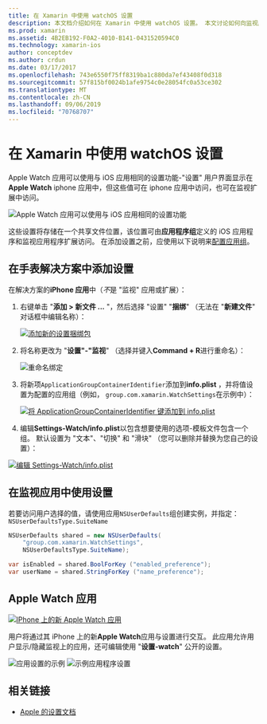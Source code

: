 ```yaml
---
title: 在 Xamarin 中使用 watchOS 设置
description: 本文档介绍如何在 Xamarin 中使用 watchOS 设置。 本文讨论如何向监视应用解决方案添加设置、如何在应用中使用这些设置以及 iPhone 上的 Apple Watch 应用。
ms.prod: xamarin
ms.assetid: 4B2EB192-F0A2-4010-B141-0431520594C0
ms.technology: xamarin-ios
author: conceptdev
ms.author: crdun
ms.date: 03/17/2017
ms.openlocfilehash: 743e6550f75ff8319ba1c880da7ef43408f0d318
ms.sourcegitcommit: 57f815bf0024b1afe9754c0e28054fc0a53ce302
ms.translationtype: MT
ms.contentlocale: zh-CN
ms.lasthandoff: 09/06/2019
ms.locfileid: "70768707"
---
```

# <a name="working-with-watchos-settings-in-xamarin"></a>在 Xamarin 中使用 watchOS 设置

Apple Watch 应用可以使用与 iOS 应用相同的设置功能-"设置" 用户界面显示在**Apple Watch** iphone 应用中，但这些值可在 iphone 应用中访问，也可在监视扩展中访问。

![](settings-images/intro.png "Apple Watch 应用可以使用与 iOS 应用相同的设置功能")

这些设置将存储在一个共享文件位置，该位置可由**应用程序组**定义的 iOS 应用程序和监视应用程序扩展访问。 在添加设置之前，应使用以下说明来[配置应用组](~/ios/watchos/app-fundamentals/app-groups.md)。

## <a name="add-settings-in-a-watch-solution"></a>在手表解决方案中添加设置

在解决方案的**iPhone 应用**中（*不*是 "监视" 应用或扩展）：

1. 右键单击 "**添加 > 新文件 ...** "，然后选择 "设置" "**捆绑**" （无法在 "**新建文件**" 对话框中编辑名称）：

   [![](settings-images/settings-add-sml.png "添加新的设置捆绑包")](settings-images/settings-add.png#lightbox)

2. 将名称更改为 "**设置"-"监视**" （选择并键入**Command + R**进行重命名）：

   ![](settings-images/settings-rename.png "重命名绑定")

3. 将新项`ApplicationGroupContainerIdentifier`添加到**info.plist** ，并将值设置为配置的应用组（例如， `group.com.xamarin.WatchSettings`在示例中）：

   [![](settings-images/settings-appgroup-sml.png "将 ApplicationGroupContainerIdentifier 键添加到 info.plist")](settings-images/settings-appgroup.png#lightbox)

4. 编辑**Settings-Watch/info.plist**以包含想要使用的选项-模板文件包含一个组。
  默认设置为 "文本"、"切换" 和 "滑块" （您可以删除并替换为您自己的设置）：

  [![](settings-images/rootplist-sml.png "编辑 Settings-Watch/info.plist")](settings-images/rootplist.png#lightbox)

## <a name="use-settings-in-the-watch-app"></a>在监视应用中使用设置

若要访问用户选择的值，请使用应用`NSUserDefaults`组创建实例，并指定： `NSUserDefaultsType.SuiteName`

```csharp
NSUserDefaults shared = new NSUserDefaults(
    "group.com.xamarin.WatchSettings",
    NSUserDefaultsType.SuiteName);

var isEnabled = shared.BoolForKey ("enabled_preference");
var userName = shared.StringForKey ("name_preference");
```

## <a name="apple-watch-app"></a>Apple Watch 应用

[![](settings-images/settings-app-sml.png "IPhone 上的新 Apple Watch 应用")](settings-images/settings-app.png#lightbox)

用户将通过其 iPhone 上的新**Apple Watch**应用与设置进行交互。 此应用允许用户显示/隐藏监视上的应用，还可编辑使用 "**设置-watch**" 公开的设置。

![](settings-images/applewatch-1.png "应用设置的示例") ![](settings-images/applewatch-2.png "示例应用程序设置")

## <a name="related-links"></a>相关链接

- [Apple 的设置文档](https://developer.apple.com/library/prerelease/ios/documentation/General/Conceptual/WatchKitProgrammingGuide/Settings.html#//apple_ref/doc/uid/TP40014969-CH22-SW1)
